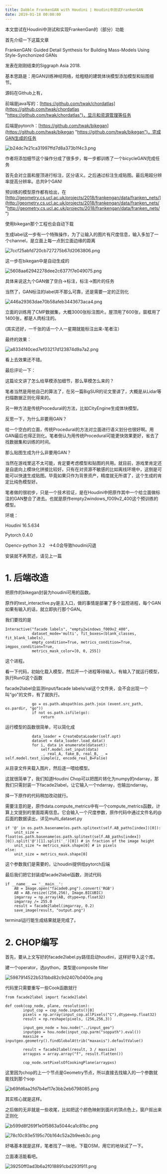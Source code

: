 ```yaml
---
title: Dabble FrankenGAN with Houdini | Houdini中测试FrankenGAN
date: 2019-01-18 00:00:00
---
```


本文尝试在Houdini中测试和实现FrankenGan的（部分）功能

首先介绍一下这篇文章

FrankenGAN: Guided Detail Synthesis for Building Mass-Models Using Style-Synchonized GANs

发表在刚刚结束的Siggraph Asia 2018.

基本思路是：用GAN训练神经网络，给粗糙的建筑体块模型添加模型和贴图细节。

源码在Github上有，

前端是java写的：[https://github.com/twak/chordatlas](https://github.com/twak/chordatlas "https://github.com/twak/chordatlas")，显示和资源管理等任务

后端是pytorch：[https://github.com/twak/bikegan](https://github.com/twak/bikegan "https://github.com/twak/bikegan")，完成GAN生成的任务

![b24dc7e21ca31997ffd7d8a373b1f4c3.png](/images/b24dc7e21ca31997ffd7d8a373b1f4c3.jpg)

作者将添加细节这个操作分成了很多步，每一步都训练了一个bicycleGAN完成任务

首先会对立面和屋顶进行标注，区分语义。之后通过标注生成贴图。最后用超分辨率提高分辨率。总共9个GAN!

预训练的模型原作都有给出，在[http://geometry.cs.ucl.ac.uk/projects/2018/frankengan/data/franken_nets/](http://geometry.cs.ucl.ac.uk/projects/2018/frankengan/data/franken_nets/ "http://geometry.cs.ucl.ac.uk/projects/2018/frankengan/data/franken_nets/")

使用bikegan那个工程也会自动下载

生成label这一步有一个特殊操作，为了让输入的图片有尺度信息，输入多加了一个channel，是立面上每一点到立面边缘的距离

![7ccf25abfd720cb727275b67d2063806.png](/images/7ccf25abfd720cb727275b67d2063806.jpg)

这一步在bikegan中是自动生成的

![5608aa62942278dee2c6377f7e049075.png](/images/5608aa62942278dee2c6377f7e049075.jpg)

具体来说这九个GAN做了空白->标注，标注->图片的任务

当然了，GAN标注的label并不那么可靠，还是需要一定的正则化

![446a29363dae70b58afeb3443673aca4.png](/images/446a29363dae70b58afeb3443673aca4.jpg)

立面的训练用了CMP数据集，大概3000张标注图片。屋顶用了600张，窗框用了1400张，都是人肉标注的。

(其实还好，一千张的话一个人一星期就能标注出来-笔者注）

最终的效果：

![a8334f40ced7ef03217d123874d9a7a2.png](/images/a8334f40ced7ef03217d123874d9a7a2.jpg)

看上去效果还不错。

最后评论一下：

这篇论文讲了怎么给草模添加细节，那么草模怎么来的？

笔者当然是用他自己的算法了，在另一篇BigSUR的论文里讲了，大概是从Lidar等扫描数据正则化得来的。

另一种方法是传统Procedural的方法，比如CityEngine生成体块模型。

反思一下，为什么非要用GAN？

给一个空白的立面，传统Procedural的方法对立面进行语义划分也很好啊。用GAN最后也得正则化。笔者倒认为用传统Procedural可能更快效果更好，省去了找数据集和训练的时间。

那么贴图生成为什么非要用GAN？

当然在游戏里这不太可能，肯定要考虑模型和贴图的共用。就目前，游戏里肯定还是自底向上模块化拼接比较好。只有在对资源不敏感的比如离线环境中，这倒是可能可以快速生成贴图。毕竟如果只作为背景资产，精度就无所谓了，这个生成的肯定比纯色模型好。

笔者做的很初步，只是一个技术验证，是在Houdini中把原作其中一个给立面做标注的GAN整合了进去。也就是原作empty2windows_f009v2_400这个预训练的模型。

环境：

Houdini 16.5.634

Pytorch 0.4.0

Opencv-python 3.2   ->4.0会导致houdini闪退

安装就不再赘述，请见上一篇

# 1. 后端改造

把原作的bikegan封装为houdini可用的函数。

原作的test_interactive.py是主入口，做的事情是部署了多个监控进程，每个GAN如果有输入的话，就立即执行那个GAN。

我们要找的是
```
Interactive("facade labels", "empty2windows_f009v2_400",
            dataset_mode='multi', fit_boxes=(blank_classes, fit_blank_labels),
            empty_condition=True, metrics_condition=True, imgpos_condition=True,
            metrics_mask_color=[0, 0, 255])
```
这个进程。

看一下代码，初始化载入模型，然后开一个进程等待输入，有输入了就运行模型，执行RunG这个函数

facade2label会监测input/facade labels/val这个文件夹，会不会出现一个叫“go"的文件，有了就执行。
```
            go = os.path.abspath(os.path.join (event.src_path, os.pardir, "go"))
            if not os.path.isfile(go):
                return
```
运行模型的函数很简单，可以简化成
```
            data_loader = CreateDataLoader(self.opt)
            dataset = data_loader.load_data()
            for i, data in enumerate(dataset):
                self.model.set_input(data)
                _, real_A, fake_B, real_B, _ = self.model.test_simple(z, encode_real_B=False)
```
从目录文件夹载入图片，然后逐一喂给模型。

这就很简单了，我们知道Houdini Chop可以把图片转化为numpy的ndarray，那我们只需封装一下facade2label，让它输入一个ndarray，也输出ndarray。

择一下原作的代码稍加改动就行。

需要注意的是，原作data.compute_metrics中有一个compute_metrics函数，计算上文提到的里面距离信息。它会输入一个尺度参数，原作代码中通过文件名的@后面的数据读出，详见multi_dataset.py
```
if '@' in os.path.basename(os.path.splitext(self.AB_paths[index])[0]):
    unit_size = float(os.path.basename(os.path.splitext(self.AB_paths[index])[0]).split('@')[1].split('_')[0]) # in fraction of the image height
    unit_size *= metrics_mask.shape[0] # in pixels
else:
    unit_size = metrics_mask.shape[0]
```
这个参数我们是需要的，让houdini提供给pytorch后端

最后我们把它封装成facade2label函数，测试代码
```
if __name__ == '__main__':
    AB = Image.open("facade0.png").convert('RGB')
    AB = AB.resize((256,256), Image.BICUBIC)
    imgarray = np.array(AB, dtype=np.float32)
    imgarray /= 255.0
    result = facade2label(imgarray, 0.2)
    save_image(result, "output.png")
```
terminal运行能生成结果就是完成了。

# 2. CHOP编写

首先，要从上文写好的facade2label.py路径启动houdini，这样好导入这个库。

建一个operator，选python，类型是composite filter

![5987914522b531bbd82c9d2407b0400e.png](/images/5987914522b531bbd82c9d2407b0400e.jpg)

代码里只需要重写一些Cook函数就行
```
from facade2label import facade2label

def cook(cop_node, plane, resolution):
        input_cop = cop_node.inputs()[0]
        pixels = np.array(input_cop.allPixels("C"),dtype=np.float32)
        result = np.reshape(pixels, (256,256,3))
       
        input_geo_node = hou.node("../input_geo")
        inputgeo = hou.node(input_cop.parm("soppath").eval())
        maxsize = inputgeo.geometry().findGlobalAttrib("maxaxis").defaultValue()

        result = facade2label(result, 3 / maxsize)
        arraypxs = array.array("f", result.flatten())

        cop_node.setPixelsOfCookingPlane(arraypxs)
```
这里因为chop的上一个节点是Geometry节点，所以直接去找输入的一个参数就能找到那个sop

![b69fd6aa2fd7b4ef17e3bb2eb6798085.png](/images/b69fd6aa2fd7b4ef17e3bb2eb6798085.jpg)

其实核心就是这样。

之后做的无非就是一些收尾，比如把这个颜色映射到面片的頂点色上，窗户抠出来正则化

![b599d8f269f1e0f5863a5044ca1c81bc.png](/images/b599d8f269f1e0f5863a5044ca1c81bc.jpg)

![78c10c93e5195c70b164c52a2b9eeb3c.png](/images/78c10c93e5195c70b164c52a2b9eeb3c.jpg)

好咯基本就是这样，笔者找了一块地，下载OSM，用它的地块试了一下。

立面凑活能看吧。

![39250ff0ad3b6a2f018891cbd293f911.png](/images/39250ff0ad3b6a2f018891cbd293f911.jpg)
